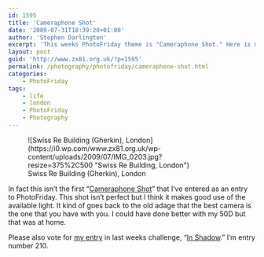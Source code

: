 ```yaml
---
id: 1595
title: 'Cameraphone Shot'
date: '2009-07-31T18:39:20+01:00'
author: 'Stephen Darlington'
excerpt: 'This weeks PhotoFriday theme is "Cameraphone Shot." Here is my entry.'
layout: post
guid: 'http://www.zx81.org.uk/?p=1595'
permalink: /photography/photofriday/cameraphone-shot.html
categories:
    - PhotoFriday
tags:
    - life
    - london
    - PhotoFriday
    - Photography
---
```


<figure aria-describedby="caption-attachment-1600" class="wp-caption aligncenter" id="attachment_1600" style="width: 375px">![Swiss Re Building (Gherkin), London](https://i0.wp.com/www.zx81.org.uk/wp-content/uploads/2009/07/IMG_0203.jpg?resize=375%2C500 "Swiss Re Building, London")<figcaption class="wp-caption-text" id="caption-attachment-1600">Swiss Re Building (Gherkin), London</figcaption></figure>

In fact this isn’t the first “[Cameraphone Shot](http://www.photofriday.com/archives/challenge/000899.php)” that I’ve entered as an entry to PhotoFriday. This shot isn’t perfect but I think it makes good use of the available light. It kind of goes back to the old adage that the best camera is the one that you have with you. I could have done better with my 50D but that was at home.

Please also vote for [my entry](http://www.zx81.org.uk/photography/photofriday/in-shadow.html) in last weeks challenge, “[In Shadow](http://www.photofriday.com/linkviewer.php?id=897).” I’m entry number 210.